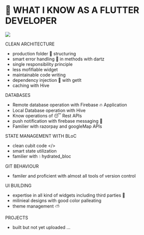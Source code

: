 # 🦥 WHAT I KNOW AS A FLUTTER DEVELOPER

<p align="left"><img src="[https://cdn.dribbble.com/userupload/10655491/file/original-b4d93eaf6438bb8e054aee641294052e.png?resize=1600x1152](https://cdn.dribbble.com/userupload/5544879/file/original-8e4e340e4e7be83e98a83b38c9d6a5b0.png?resize=1600x1200)" ></p>

CLEAN ARCHITECTURE

- production folder 📂 structuring
- smart error handling 🐌 in methods with dartz
- single responsibility principle
- less mofifiable widget
- maintainable code writing
- dependency injection 💉 with getIt
- caching with Hive

DATABASES

- Remote database operation with Firebase 🔥 Application
- Local Database operation with Hive
- Know operations of 😴 Rest APIs
- push notification with firebase messaging 💬
- Familier with razorpay and googleMap APIs

STATE MANAGEMENT WITH BLoC

- clean cubit code </>
- smart state utilization
- familier with 💧 hydrated_bloc

GIT BEHAVIOUR

- familer and proficient with almost all tools of version control

UI BUILDING

- expertise in all kind of widgets including third parties 🦝
- milinieal designs with good color palleating
- theme management ⛅

PROJECTS

- built but not yet uploaded ...
